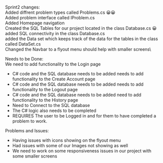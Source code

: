Sprint2 changes: \
Added diffrent problem types called Problems.cs 😀😀 \
Added problem interface called IProblem.cs \
Added Homepage navigation\
Created the SQL Tables for our project located in the class Database.cs 😀 \
added SQL connectivity in the class Database.cs\
added the Data set which keeps track of the data for the tables in the class called DataSet.cs\
Changed the Navbar to a flyout menu should help with smaller screens\  

Needs to be Done:\
We need to add functionality to the Login page 
  - C# code and the SQL database needs to be added 
needs to add functionality to the Create Account page 
  - C# code and the SQL database needs to be added 
needs to add functionality to the Logout page 
  - C# code and the SQL database needs to be added 
need to add functionality to the History page 
  - Need to Connect to the SQL database
  - The C# logic also needs to be completed 
  - REQUIRES The user to be Logged in and for them to have completed a problem to work.

Problems and Issues:
  - Having issues with icons showing on the flyout menu
  - Had issues with some of our Images not showing as well
  - We need to work on some responsiveness issues in our project with some smaller screens

